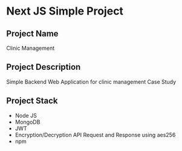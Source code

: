 # Next JS Simple Project

## Project Name
Clinic Management

## Project Description
Simple Backend Web Application for clinic management Case Study

## Project Stack
- Node JS
- MongoDB
- JWT
- Encryption/Decryption API Request and Response using aes256
- npm

